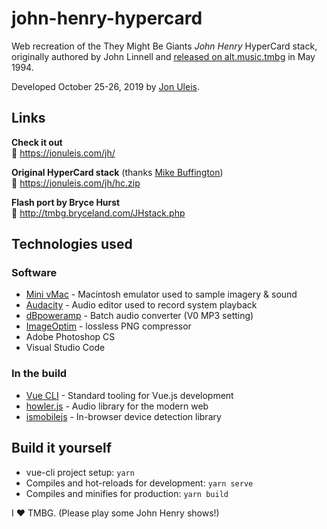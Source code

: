 # john-henry-hypercard

Web recreation of the They Might Be Giants *John Henry* HyperCard stack, originally authored by John Linnell and [released on alt.music.tmbg](https://groups.google.com/d/msg/alt.music.tmbg/0Io_rCkgQcA/pYldG5Be790J) in May 1994.

Developed October 25-26, 2019 by [Jon Uleis](https://jonuleis.com).

## Links

**Check it out**  
🎸 https://jonuleis.com/jh/

**Original HyperCard stack**  (thanks [Mike Buffington](http://mikebuffington.net/))  
🎵 https://jonuleis.com/jh/hc.zip

**Flash port by Bryce Hurst**  
🎹 http://tmbg.bryceland.com/JHstack.php

## Technologies used

### Software

* [Mini vMac](https://www.gryphel.com/c/minivmac/) -  Macintosh emulator used to sample imagery & sound
* [Audacity](https://www.audacityteam.org/) - Audio editor used to record system playback
* [dBpoweramp](https://www.dbpoweramp.com/) - Batch audio converter (V0 MP3 setting)
* [ImageOptim](https://imageoptim.com/mac) - lossless PNG compressor
* Adobe Photoshop CS
* Visual Studio Code

### In the build

* [Vue CLI](https://cli.vuejs.org/) - Standard tooling for Vue.js development
* [howler.js](https://howlerjs.com/) - Audio library for the modern web
* [ismobilejs](https://npmjs.com/package/ismobilejs) - In-browser device detection library

## Build it yourself

* vue-cli project setup: `yarn`
* Compiles and hot-reloads for development: `yarn serve`
* Compiles and minifies for production: `yarn build`

I ❤️ TMBG. (Please play some John Henry shows!)
